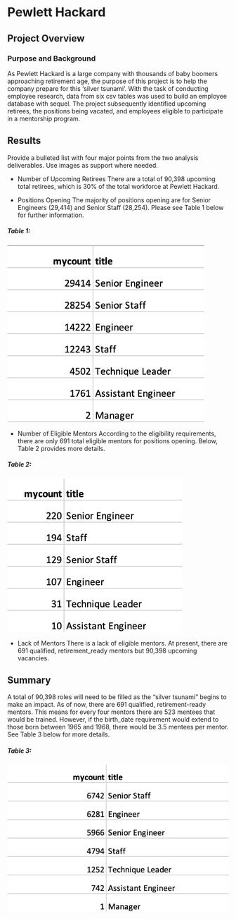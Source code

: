 # Pewlett Hackard 

## Project Overview
### Purpose and Background
As Pewlett Hackard is a large company with thousands of baby boomers approaching retirement age, the purpose of this project is to help the company prepare for this ‘silver tsunami’. With the task of conducting employee research, data from six csv tables was used to build an employee database with sequel. The project subsequently identified upcoming retirees, the positions being vacated, and employees eligible to participate in a mentorship program. 

## Results 
Provide a bulleted list with four major points from the two analysis deliverables. Use images as support where needed.

* Number of Upcoming Retirees
There are a total of 90,398 upcoming total retirees, which is 30% of the total workforce at Pewlett Hackard. 

* Positions Opening
The majority of positions opening are for Senior Engineers (29,414) and Senior Staff (28,254). Please see Table 1 below for further information.


##### Table 1:
![](Resources/retiring_titles.png) 




* Number of Eligible Mentors
According to the eligibility requirements, there are only 691 total eligible mentors for positions opening. Below, Table 2 provides more details. 


##### Table 2:
![](Resources/eligibility_by_title.png) 



* Lack of Mentors
There is a lack of eligible mentors. At present, there are 691 qualified, retirement_ready mentors but 90,398 upcoming vacancies. 


## Summary 
A total of 90,398 roles will need to be filled as the “silver tsunami” begins to make an impact. As of now, there are 691 qualified, retirement-ready mentors. This means for every four mentors there are 523 mentees that would be trained. However, if the birth_date requirement would extend to those born between 1965 and 1968, there would be 3.5 mentees per mentor. See Table 3 below for more details. 


##### Table 3:
![](Resources/extended_eligibility_by_title.png)



